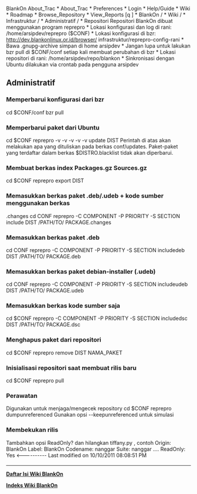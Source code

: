    BlankOn
 About_Trac
    * About_Trac
    * Preferences
    * Login
    * Help/Guide
    * Wiki
    * Roadmap
    * Browse_Repository
    * View_Reports
[q                 ]
    * BlankOn  /
    * Wiki  /
    * Infrastruktur  /
    * Administratif  /
    * Repositori
Repositori BlankOn dibuat menggunakan program ​reprepro
    * Lokasi konfigurasi dan log di rani: /home/arsipdev/reprepro ($CONF)
    * Lokasi konfigurasi di bzr: ​http://dev.blankonlinux.or.id/browser/
      infrastruktur/reprepro-config-rani
    * Bawa .gnupg-archive simpan di home arsipdev
    * Jangan lupa untuk lakukan bzr pull di $CONF/conf setiap kali membuat
      perubahan di bzr
    * Lokasi repositori di rani: /home/arsipdev/repo/blankon
    * Sinkronisasi dengan Ubuntu dilakukan via crontab pada pengguna arsipdev
## Administratif
### Memperbarui konfigurasi dari bzr
cd $CONF/conf
bzr pull
### Memperbarui paket dari Ubuntu
cd $CONF
reprepro -v -v -v -v -v update DIST
Perintah di atas akan melakukan apa yang dituliskan pada berkas conf/updates.
Paket-paket yang terdaftar dalam berkas $DISTRO.blacklist tidak akan
diperbarui.
### Membuat berkas index Packages.gz Sources.gz
cd $CONF
reprepro export DIST
### Memasukkan berkas paket .deb/.udeb + kode sumber menggunakan berkas
.changes
cd CONF
reprepro -C COMPONENT -P PRIORITY -S SECTION include DIST /PATH/TO/
PACKAGE.changes
### Memasukkan berkas paket .deb
cd CONF
reprepro -C COMPONENT -P PRIORITY -S SECTION includedeb DIST /PATH/TO/
PACKAGE.deb
### Memasukkan berkas paket debian-installer (.udeb)
cd CONF
reprepro -C COMPONENT -P PRIORITY -S SECTION includeudeb DIST /PATH/TO/
PACKAGE.udeb
### Memasukkan berkas kode sumber saja
cd $CONF
reprepro -C COMPONENT -P PRIORITY -S SECTION includedsc DIST /PATH/TO/
PACKAGE.dsc
### Menghapus paket dari repositori
cd $CONF
reprepro remove DIST NAMA_PAKET
### Inisialisasi repositori saat membuat rilis baru
cd $CONF
reprepro pull <nama-distro-asal>
### Perawatan
Digunakan untuk menjaga/mengecek repository
cd $CONF
reprepro dumpunreferenced
Gunakan opsi --keepunreferenced untuk simulasi
### Membekukan rilis
Tambahkan opsi ReadOnly? dan hilangkan tiffany.py , contoh
Origin: BlankOn
Label: BlankOn
Codename: nanggar
Suite: nanggar
....
ReadOnly: Yes  <----------
Last modified on 10/10/2011 08:08:51 PM
#### 
    
 
 
 
 
 
---
[**Daftar Isi Wiki BlankOn**](/DaftarIsi/README.md)
 
[**Indeks Wiki BlankOn**](/Indeks.md)
